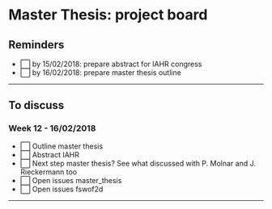 # Master Thesis: project board

## Reminders
* :white_large_square: by 15/02/2018: prepare abstract for IAHR congress
* :white_large_square: by 16/02/2018: prepare master thesis outline
----

## To discuss
### Week 12 - 16/02/2018
* :white_large_square: Outline master thesis
* :white_large_square: Abstract IAHR
* :white_large_square: Next step master thesis? See what discussed with P. Molnar and J. Rieckermann too
* :white_large_square: Open issues master_thesis
* :white_large_square: Open issues fswof2d
----
    